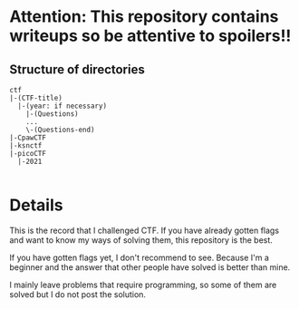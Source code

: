 # Attention: This repository contains writeups so be attentive to spoilers!!
## Structure of directories
```
ctf
|-(CTF-title)
  |-(year: if necessary)
    |-(Questions)
    ...
    \-(Questions-end)
|-CpawCTF
|-ksnctf
|-picoCTF
  |-2021
  

```

# Details
This is the record that I challenged CTF.
If you have already gotten flags and want to know my ways of solving them, this repository is the best.

If you have gotten flags yet, I don't recommend to see.
Because I'm a beginner and the answer that other people have solved is better than mine.

I mainly leave problems that require programming, so some of them are solved but I do not post the solution.
